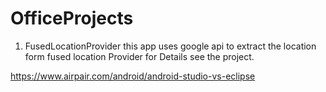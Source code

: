 # OfficeProjects

1. FusedLocationProvider
	this app uses google api to extract the location form 
	fused location Provider for Details see the project.

https://www.airpair.com/android/android-studio-vs-eclipse